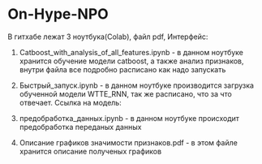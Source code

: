 # On-Hype-NPO

В гитхабе лежат 3 ноутбука(Colab), файл pdf, Интерфейс:

1) Catboost_with_analysis_of_all_features.ipynb - в данном ноутбуке хранится обучение модели catboost, а также анализ признаков, внутри файла все подробно расписано как надо запускать

2) Быстрый_запуск.ipynb - в данном ноутбуке производится загрузка обученной модели WTTE_RNN, так же расписано, что за что отвечает. Ссылка на модель: 

3) предобработка_данных.ipynb - в данном ноутбуке происходит предобработка переданых данных

4) Описание графиков значимости признаков.pdf - в этом файле хранится описание полученых графиков
